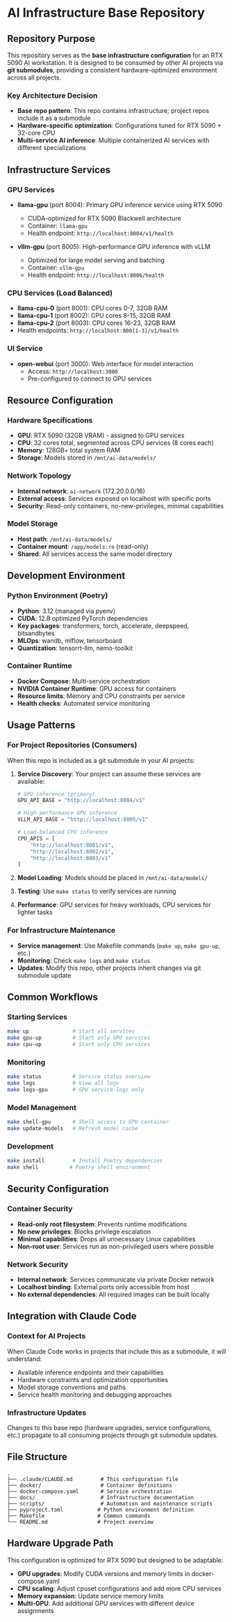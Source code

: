# AI Infrastructure Base Repository

## Repository Purpose

This repository serves as the **base infrastructure configuration** for an RTX 5090 AI workstation. It is designed to be consumed by other AI projects via **git submodules**, providing a consistent hardware-optimized environment across all projects.

### Key Architecture Decision
- **Base repo pattern**: This repo contains infrastructure; project repos include it as a submodule
- **Hardware-specific optimization**: Configurations tuned for RTX 5090 + 32-core CPU
- **Multi-service AI inference**: Multiple containerized AI services with different specializations

## Infrastructure Services

### GPU Services
- **llama-gpu** (port 8004): Primary GPU inference service using RTX 5090
  - CUDA-optimized for RTX 5090 Blackwell architecture
  - Container: `llama-gpu`
  - Health endpoint: `http://localhost:8004/v1/health`
  
- **vllm-gpu** (port 8005): High-performance GPU inference with vLLM
  - Optimized for large model serving and batching
  - Container: `vllm-gpu` 
  - Health endpoint: `http://localhost:8006/health`

### CPU Services (Load Balanced)
- **llama-cpu-0** (port 8001): CPU cores 0-7, 32GB RAM
- **llama-cpu-1** (port 8002): CPU cores 8-15, 32GB RAM  
- **llama-cpu-2** (port 8003): CPU cores 16-23, 32GB RAM
- Health endpoints: `http://localhost:800[1-3]/v1/health`

### UI Service
- **open-webui** (port 3000): Web interface for model interaction
  - Access: `http://localhost:3000`
  - Pre-configured to connect to GPU services

## Resource Configuration

### Hardware Specifications
- **GPU**: RTX 5090 (32GB VRAM) - assigned to GPU services
- **CPU**: 32 cores total, segmented across CPU services (8 cores each)
- **Memory**: 128GB+ total system RAM
- **Storage**: Models stored in `/mnt/ai-data/models/`

### Network Topology
- **Internal network**: `ai-network` (172.20.0.0/16)
- **External access**: Services exposed on localhost with specific ports
- **Security**: Read-only containers, no-new-privileges, minimal capabilities

### Model Storage
- **Host path**: `/mnt/ai-data/models/`
- **Container mount**: `/app/models:ro` (read-only)
- **Shared**: All services access the same model directory

## Development Environment

### Python Environment (Poetry)
- **Python**: 3.12 (managed via pyenv)
- **CUDA**: 12.8 optimized PyTorch dependencies
- **Key packages**: transformers, torch, accelerate, deepspeed, bitsandbytes
- **MLOps**: wandb, mlflow, tensorboard
- **Quantization**: tensorrt-llm, nemo-toolkit

### Container Runtime
- **Docker Compose**: Multi-service orchestration
- **NVIDIA Container Runtime**: GPU access for containers
- **Resource limits**: Memory and CPU constraints per service
- **Health checks**: Automated service monitoring

## Usage Patterns

### For Project Repositories (Consumers)
When this repo is included as a git submodule in your AI projects:

1. **Service Discovery**: Your project can assume these services are available:
   ```python
   # GPU inference (primary)
   GPU_API_BASE = "http://localhost:8004/v1"
   
   # High-performance GPU inference  
   VLLM_API_BASE = "http://localhost:8005/v1"
   
   # Load-balanced CPU inference
   CPU_APIS = [
       "http://localhost:8001/v1",
       "http://localhost:8002/v1", 
       "http://localhost:8003/v1"
   ]
   ```

2. **Model Loading**: Models should be placed in `/mnt/ai-data/models/`
3. **Testing**: Use `make status` to verify services are running
4. **Performance**: GPU services for heavy workloads, CPU services for lighter tasks

### For Infrastructure Maintenance
- **Service management**: Use Makefile commands (`make up`, `make gpu-up`, etc.)
- **Monitoring**: Check `make logs` and `make status`
- **Updates**: Modify this repo, other projects inherit changes via git submodule update

## Common Workflows

### Starting Services
```bash
make up              # Start all services
make gpu-up          # Start only GPU services  
make cpu-up          # Start only CPU services
```

### Monitoring
```bash
make status          # Service status overview
make logs            # View all logs
make logs-gpu        # GPU service logs only
```

### Model Management
```bash
make shell-gpu       # Shell access to GPU container
make update-models   # Refresh model cache
```

### Development
```bash
make install         # Install Poetry dependencies
make shell          # Poetry shell environment
```

## Security Configuration

### Container Security
- **Read-only root filesystem**: Prevents runtime modifications
- **No new privileges**: Blocks privilege escalation
- **Minimal capabilities**: Drops all unnecessary Linux capabilities
- **Non-root user**: Services run as non-privileged users where possible

### Network Security
- **Internal network**: Services communicate via private Docker network
- **Localhost binding**: External ports only accessible from host
- **No external dependencies**: All required images can be built locally

## Integration with Claude Code

### Context for AI Projects
When Claude Code works in projects that include this as a submodule, it will understand:
- Available inference endpoints and their capabilities
- Hardware constraints and optimization opportunities  
- Model storage conventions and paths
- Service health monitoring and debugging approaches

### Infrastructure Updates
Changes to this base repo (hardware upgrades, service configurations, etc.) propagate to all consuming projects through git submodule updates.

## File Structure
```
.
├── .claude/CLAUDE.md         # This configuration file
├── docker/                   # Container definitions
├── docker-compose.yaml       # Service orchestration
├── docs/                     # Infrastructure documentation
├── scripts/                  # Automation and maintenance scripts  
├── pyproject.toml           # Python environment definition
├── Makefile                 # Common commands
└── README.md                # Project overview
```

## Hardware Upgrade Path
This configuration is optimized for RTX 5090 but designed to be adaptable:
- **GPU upgrades**: Modify CUDA versions and memory limits in docker-compose.yaml
- **CPU scaling**: Adjust cpuset configurations and add more CPU services
- **Memory expansion**: Update service memory limits
- **Multi-GPU**: Add additional GPU services with different device assignments
